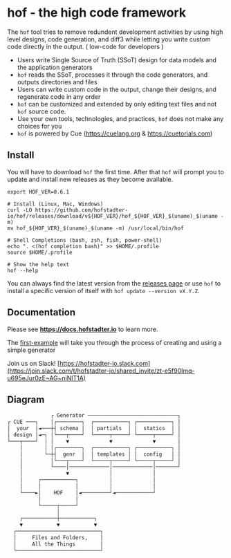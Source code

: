 # hof - the high code framework

The `hof` tool tries to remove redundent development activities
by using high level designs, code generation, and diff3
while letting you write custom code directly in the output.
( low-code for developers )

- Users write Single Source of Truth (SSoT) design for data models and the application generators
- `hof` reads the SSoT, processes it through the code generators, and outputs directories and files
- Users can write custom code in the output, change their designs, and regenerate code in any order
- `hof` can be customized and extended by only editing text files and not `hof` source code.
- Use your own tools, technologies, and practices, `hof` does not make any choices for you
- `hof` is powered by Cue (https://cuelang.org & https://cuetorials.com)

## Install

You will have to download `hof` the first time.
After that `hof` will prompt you to update and
install new releases as they become available.

```shell
export HOF_VER=0.6.1

# Install (Linux, Mac, Windows)
curl -LO https://github.com/hofstadter-io/hof/releases/download/v${HOF_VER}/hof_${HOF_VER}_$(uname)_$(uname -m)
mv hof_${HOF_VER}_$(uname)_$(uname -m) /usr/local/bin/hof

# Shell Completions (bash, zsh, fish, power-shell)
echo ". <(hof completion bash)" >> $HOME/.profile
source $HOME/.profile

# Show the help text
hof --help
```

You can always find the latest version from the
[releases page](https://github.com/hofstadter-io/hof/releases)
or use `hof` to install a specific version of itself with `hof update --version vX.Y.Z`.


## Documentation

Please see __https://docs.hofstadter.io__ to learn more.

The [first-example](https://docs.hofstadter.io/first-example)
will take you through the process
of creating and using a simple generator

Join us on Slack! [https://hofstadter-io.slack.com](https://join.slack.com/t/hofstadter-io/shared_invite/zt-e5f90lmq-u695eJur0zE~AG~njNlT1A)

## Diagram

```txt
              ┌ Generator ─────────────────────────────┐
┌ CUE ───┐    │┌────────┐  ┌───────────┐ ┌───────────┐ │
│  your  │◄───┼┤ schema │  │ partials  │ │  statics  │ │
│ design │◄─┐ │└───┬────┘  └─────┬─────┘ └─────┬─────┘ │
└───┬────┘  │ │    ▼             ▼             ▼       │
    │       │ │┌────────┐  ┌───────────┐ ┌───────────┐ │
    │       └─┼┤  genr  │  │ templates │ │  config   │ │
    │         │└───┬────┘  └─────┬─────┘ └─────┬─────┘ │
    │         └────│─────────────│─────────────│───────┘
    │              ▼             │             │
    │     ┌───────────┐          │             │
    │     │           │          │             │
    └────►│    HOF    │◄─────────┘◄────────────┘
          │           │
          └─────┬─────┘
                │
    ┌───────────┼───────────┐
    ▼           ▼           ▼
  ┌───────────────────────────┐
  │     Files and Folders,    │
  │     All the Things        │
  └───────────────────────────┘
```
